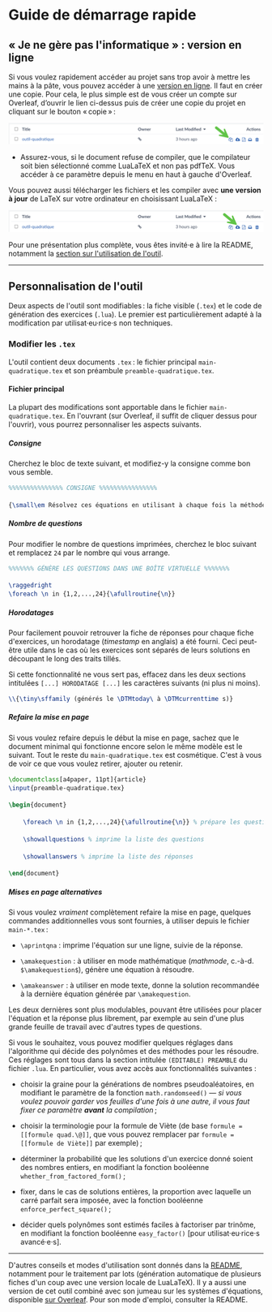 # Guide de démarrage rapide

##  « Je ne gère pas l'informatique » : version en ligne

Si vous voulez rapidement accéder au projet sans trop avoir à mettre les mains à la pâte, vous pouvez accéder à une [version en ligne](https://www.overleaf.com/read/tsmdmkhnrzjq#7569b4). Il faut en créer une copie. Pour cela, le plus simple est de vous créer un compte sur Overleaf, d’ouvrir le lien ci-dessus puis de créer une copie du projet en cliquant sur le bouton « copie » :

![Bouton « copie » dans Overleaf, mis en évidence avec une grande flèche verte.](../images/copier-d-overleaf-oq.png)

- Assurez-vous, si le document refuse de compiler, que le compilateur soit bien sélectionné comme LuaLaTeX et non pas pdfTeX. Vous accéder à ce paramètre depuis le menu en haut à gauche d'Overleaf.

Vous pouvez aussi télécharger les fichiers et les compiler avec **une version à jour** de LaTeX sur votre ordinateur en choisissant LuaLaTeX :

![Bouton « téléchargement » dans Overleaf, mis en évidence avec une grande flèche verte.](../images/telecharger-d-overleaf-oq.png)

Pour une présentation plus complète, vous êtes invité·e à lire la README, notamment la [section sur l'utilisation de l'outil](./README.md#utilisation-de-loutil).

***

## Personnalisation de l'outil

Deux aspects de l'outil sont modifiables : la fiche visible (`.tex`) et le code de génération des exercices (`.lua`). Le premier est particulièrement adapté à la modification par utilisat·eu·rice·s non techniques.

### Modifier les `.tex`

L'outil contient deux documents `.tex` : le fichier principal `main-quadratique.tex` et son préambule `preamble-quadratique.tex`.

#### Fichier principal

La plupart des modifications sont apportable dans le fichier  `main-quadratique.tex`. En l'ouvrant (sur Overleaf, il suffit de cliquer dessus pour l'ouvrir), vous pourrez personnaliser les aspects suivants.

##### Consigne 

Cherchez le bloc de texte suivant, et modifiez-y la consigne comme bon vous semble.

```tex
%%%%%%%%%%%%%%% CONSIGNE %%%%%%%%%%%%%%%%

{\small\em Résolvez ces équations en utilisant à chaque fois la méthode la plus rapide possible. (N'oubliez pas d'écrire l'équation sous la forme standard si elle ne l'est pas déjà.) Une fois toutes les équations résolues, vérifiez vos réponses dans le corrigé. Indiquez pour chaque question si vous avez utilisé la même méthode que le corrigé ou non. Vous n'avez pas droit à la calculatrice.}

```

##### Nombre de questions

Pour modifier le nombre de questions imprimées, cherchez le bloc suivant et remplacez `24` par le nombre qui vous arrange.

```tex
%%%%%%% GÉNÈRE LES QUESTIONS DANS UNE BOÎTE VIRTUELLE %%%%%%%

\raggedright
\foreach \n in {1,2,...,24}{\afullroutine{\n}}

```

##### Horodatages

Pour facilement pouvoir retrouver la fiche de réponses pour chaque fiche d'exercices, un horodatage (*timestamp* en anglais) a été fourni. Ceci peut-être utile dans le cas où les exercices sont séparés de leurs solutions en découpant le long des traits tillés.

Si cette fonctionnalité ne vous sert pas, effacez dans les deux sections intitulées `[...] HORODATAGE [...]` les caractères suivants (ni plus ni moins).

```tex
\\{\tiny\sffamily (générés le \DTMtoday\ à \DTMcurrenttime s)}
```

##### Refaire la mise en page 

Si vous voulez refaire depuis le début la mise en page, sachez que le document minimal qui fonctionne encore selon le même modèle est le suivant. Tout le reste du `main-quadratique.tex` est cosmétique. C'est à vous de voir ce que vous voulez retirer, ajouter ou retenir.

```tex
\documentclass[a4paper, 11pt]{article}
\input{preamble-quadratique.tex}

\begin{document}

	\foreach \n in {1,2,...,24}{\afullroutine{\n}} % prépare les questions/réponses

	\showallquestions % imprime la liste des questions

	\showallanswers % imprime la liste des réponses

\end{document}

```

##### Mises en page alternatives

Si vous voulez *vraiment* complètement refaire la mise en page, quelques commandes additionnelles vous sont fournies, à utiliser depuis le fichier `main-*.tex` :

- `\aprintqna` : imprime l'équation sur une ligne, suivie de la réponse.

- `\amakequestion` : à utiliser en mode mathématique (*mathmode*, c.-à-d. `$\amakequestion$`), génère une équation à résoudre.

- `\amakeanswer` : à utiliser en mode texte, donne la solution recommandée à la dernière équation générée par `\amakequestion`.

Les deux dernières sont plus modulables, pouvant être utilisées pour placer l'équation et la réponse plus librement, par exemple au sein d'une plus grande feuille de travail avec d'autres types de questions.

Si vous le souhaitez, vous pouvez modifier quelques réglages dans l'algorithme qui décide des polynômes et des méthodes pour les résoudre.  Ces réglages sont tous dans la section intitulée `(EDITABLE) PREAMBLE` du fichier `.lua`. En particulier, vous avez accès aux fonctionnalités suivantes :

- choisir la graine pour la générations de nombres pseudoaléatoires, en modifiant le paramètre de la fonction `math.randomseed()` — *si vous voulez pouvoir garder vos feuilles d'une fois à une autre, il vous faut fixer ce paramètre **avant** la compilation* ;

- choisir la terminologie pour la formule de Viète (de base `formule = [[formule quad.\@]]`, que vous pouvez remplacer par `formule = [[formule de Viète]]` par exemple) ;

- déterminer la probabilité que les solutions d'un exercice donné soient des nombres entiers, en modifiant la fonction booléenne `whether_from_factored_form()` ;

- fixer, dans le cas de solutions entières, la proportion avec laquelle un carré parfait sera imposée, avec la fonction booléenne `enforce_perfect_square()` ;

- décider quels polynômes sont estimés faciles à factoriser par trinôme, en modifiant la fonction booléenne `easy_factor()` [pour utilisat·eu·rice·s avancé·e·s].

***

D'autres conseils et modes d'utilisation sont donnés dans la [README](./README.md), notamment pour le traitement par lots (génération automatique de plusieurs fiches d'un coup avec une version locale de LuaLaTeX). Il y a aussi une version de cet outil combiné avec son jumeau sur les systèmes d'équations, disponible [sur Overleaf](https://www.overleaf.com/read/wzdcckddkjzy#f3d012). Pour son mode d'emploi, consulter la README.


